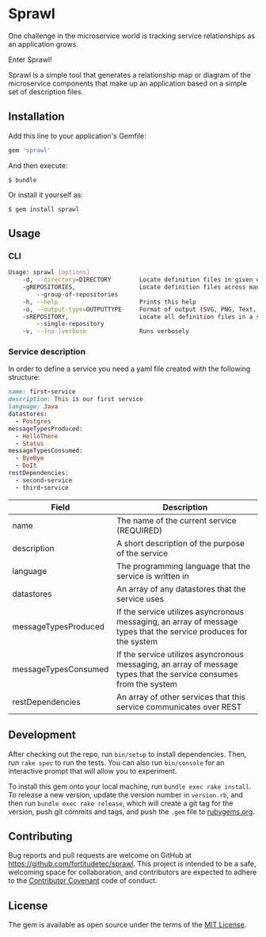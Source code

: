 # Sprawl

One challenge in the microservice world is tracking service relationships as an application grows.  

Enter Sprawl!

Sprawl is a simple tool that generates a relationship map or diagram of the microservice components that make up an application based on a simple set of description files.

## Installation

Add this line to your application's Gemfile:

```ruby
gem 'sprawl'
```

And then execute:

    $ bundle

Or install it yourself as:

    $ gem install sprawl

## Usage

### CLI

```bash
Usage: sprawl [options]
    -d, --directory=DIRECTORY        Locate definition files in given directory
    -gREPOSITORIES,                  Locate definition files across many git repositories (SERVITUDE files)
        --group-of-repositories
    -h, --help                       Prints this help
    -o, --output-type=OUTPUTTYPE     Format of output (SVG, PNG, Text, HTML)
    -sREPOSITORY,                    Locate all definition files in a single git repository
        --single-repository
    -v, --[no-]verbose               Runs verbosely
```

### Service description

In order to define a service you need a yaml file created with the following structure:

```ruby
name: first-service
description: This is our first service
language: Java
datastores:
  - Postgres
messageTypesProduced:
  - HelloThere
  - Status
messageTypesConsumed:
  - ByeBye
  - DoIt
restDependencies:
  - second-service
  - third-service
```

| Field                | Description                                                                                                        |
| -------------------- | ------------------------------------------------------------------------------------------------------------------ |
| name                 | The name of the current service (REQUIRED)                                                                         |
| description          | A short description of the purpose of the service                                                                  |
| language             | The programming language that the service is written in                                                            |
| datastores           | An array of any datastores that the service uses                                                                   |
| messageTypesProduced | If the service utilizes asyncronous messaging, an array of message types that the service produces for the system  |
| messageTypesConsumed | If the service utilizes asyncronous messaging, an array of message types that the service consumes from the system |
| restDependencies     | An array of other services that this service communicates over REST                                                |


## Development

After checking out the repo, run `bin/setup` to install dependencies. Then, run `rake spec` to run the tests. You can also run `bin/console` for an interactive prompt that will allow you to experiment.

To install this gem onto your local machine, run `bundle exec rake install`. To release a new version, update the version number in `version.rb`, and then run `bundle exec rake release`, which will create a git tag for the version, push git commits and tags, and push the `.gem` file to [rubygems.org](https://rubygems.org).

## Contributing

Bug reports and pull requests are welcome on GitHub at https://github.com/fortitudetec/sprawl. This project is intended to be a safe, welcoming space for collaboration, and contributors are expected to adhere to the [Contributor Covenant](http://contributor-covenant.org) code of conduct.


## License

The gem is available as open source under the terms of the [MIT License](http://opensource.org/licenses/MIT).
